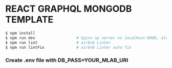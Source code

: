# REACT GRAPHQL MONGODB TEMPLATE

```bash
$ npm install
$ npm run dev                  # Spins up server on localhost:8080, along with MongoDB instance
$ npm run lint                 # airbnb Linter
$ npm run lintFix              # airbnb Linter auto fix
```

### Create .env file with DB_PASS=YOUR_MLAB_URI
